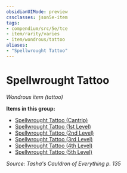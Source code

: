 ```yaml
---
obsidianUIMode: preview
cssclasses: json5e-item
tags:
- compendium/src/5e/tce
- item/rarity/varies
- item/wondrous/tattoo
aliases: 
- "Spellwrought Tattoo"
---
```

# Spellwrought Tattoo
*Wondrous item (tattoo)*  


**Items in this group:**

- [Spellwrought Tattoo (Cantrip)](2-Mechanics/CLI/items/spellwrought-tattoo-cantrip-tce.md)
- [Spellwrought Tattoo (1st Level)](2-Mechanics/CLI/items/spellwrought-tattoo-1st-level-tce.md)
- [Spellwrought Tattoo (2nd Level)](2-Mechanics/CLI/items/spellwrought-tattoo-2nd-level-tce.md)
- [Spellwrought Tattoo (3rd Level)](2-Mechanics/CLI/items/spellwrought-tattoo-3rd-level-tce.md)
- [Spellwrought Tattoo (4th Level)](2-Mechanics/CLI/items/spellwrought-tattoo-4th-level-tce.md)
- [Spellwrought Tattoo (5th Level)](2-Mechanics/CLI/items/spellwrought-tattoo-5th-level-tce.md)

*Source: Tasha's Cauldron of Everything p. 135*